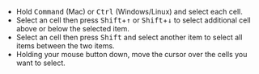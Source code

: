 - Hold <kbd>Command</kbd> (Mac) or <kbd>Ctrl</kbd> (Windows/Linux) and select each cell.
- Select an cell then press <kbd>Shift</kbd>+<kbd>↑</kbd> or <kbd>Shift</kbd>+<kbd>↓</kbd> to select additional cell above or below the selected item.
- Select an cell then press <kbd>Shift</kbd> and select another item to select all items between the two items.
- Holding your mouse button down, move the cursor over the cells you want to select.